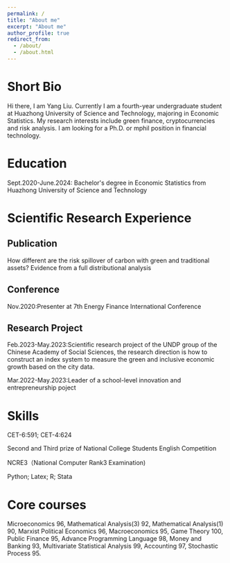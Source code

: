 ```yaml
---
permalink: /
title: "About me"
excerpt: "About me"
author_profile: true
redirect_from: 
  - /about/
  - /about.html
---
```



Short Bio
======
Hi there, I am Yang Liu. Currently I am a fourth-year undergraduate student at Huazhong University of Science and Technology, majoring in Economic Statistics. My research interests include green finance, cryptocurrencies and risk analysis. I am looking for a Ph.D. or mphil position in financial technology. 

Education
======
Sept.2020-June.2024: Bachelor's degree in Economic Statistics from Huazhong University of Science and Technology

Scientific Research Experience
======
Publication
------
How different are the risk spillover of carbon with green and traditional assets? Evidence from a full distributional analysis 

Conference
-------
Nov.2020:Presenter at 7th Energy Finance International Conference

Research Project
------
Feb.2023-May.2023:Scientific research project of the UNDP group of the Chinese Academy of Social Sciences, the research direction is how to construct an index system to measure the green and inclusive economic growth based on the city data.

Mar.2022-May.2023:Leader of a school-level innovation and entrepreneurship poject

Skills
======
CET-6:591; CET-4:624

Second and Third prize of National College Students English Competition

NCRE3（National Computer Rank3 Examination)

Python; Latex; R; Stata

Core courses
======
Microeconomics 96, Mathematical Analysis(3) 92, Mathematical Analysis(1) 90, Marxist 
Political Economics 96, Macroeconomics 95, Game Theory 100, Public Finance 95, Advance 
Programming Language 98, Money and Banking 93, Multivariate Statistical Analysis 99, Accounting 97, 
Stochastic Process 95.


